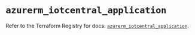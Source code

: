 # `azurerm_iotcentral_application`

Refer to the Terraform Registry for docs: [`azurerm_iotcentral_application`](https://registry.terraform.io/providers/hashicorp/azurerm/3.105.0/docs/resources/iotcentral_application).
